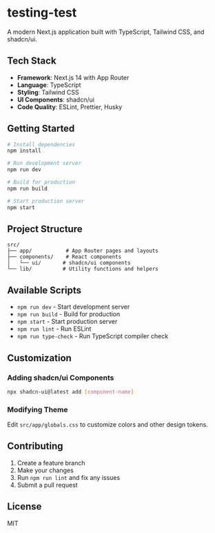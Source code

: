 # testing-test

A modern Next.js application built with TypeScript, Tailwind CSS, and shadcn/ui.

## Tech Stack

- **Framework**: Next.js 14 with App Router
- **Language**: TypeScript
- **Styling**: Tailwind CSS
- **UI Components**: shadcn/ui
- **Code Quality**: ESLint, Prettier, Husky

## Getting Started

```bash
# Install dependencies
npm install

# Run development server
npm run dev

# Build for production
npm run build

# Start production server
npm start
```

## Project Structure

```
src/
├── app/           # App Router pages and layouts
├── components/    # React components
│   └── ui/       # shadcn/ui components
└── lib/          # Utility functions and helpers
```

## Available Scripts

- `npm run dev` - Start development server
- `npm run build` - Build for production
- `npm start` - Start production server
- `npm run lint` - Run ESLint
- `npm run type-check` - Run TypeScript compiler check

## Customization

### Adding shadcn/ui Components

```bash
npx shadcn-ui@latest add [component-name]
```

### Modifying Theme

Edit `src/app/globals.css` to customize colors and other design tokens.

## Contributing

1. Create a feature branch
2. Make your changes
3. Run `npm run lint` and fix any issues
4. Submit a pull request

## License

MIT
